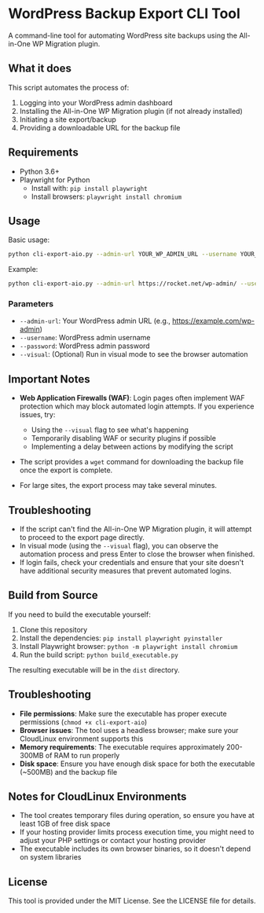 # WordPress Backup Export CLI Tool

A command-line tool for automating WordPress site backups using the All-in-One WP Migration plugin.

## What it does

This script automates the process of:
1. Logging into your WordPress admin dashboard
2. Installing the All-in-One WP Migration plugin (if not already installed)
3. Initiating a site export/backup
4. Providing a downloadable URL for the backup file

## Requirements

- Python 3.6+
- Playwright for Python
  - Install with: `pip install playwright`
  - Install browsers: `playwright install chromium`

## Usage

Basic usage:

```bash
python cli-export-aio.py --admin-url YOUR_WP_ADMIN_URL --username YOUR_USERNAME --password 'YOUR_PASSWORD'
```

Example:

```bash
python cli-export-aio.py --admin-url https://rocket.net/wp-admin/ --username hello@rocket.net --password 'pass'
```

### Parameters

- `--admin-url`: Your WordPress admin URL (e.g., https://example.com/wp-admin)
- `--username`: WordPress admin username
- `--password`: WordPress admin password
- `--visual`: (Optional) Run in visual mode to see the browser automation

## Important Notes

- **Web Application Firewalls (WAF)**: Login pages often implement WAF protection which may block automated login attempts. If you experience issues, try:
  - Using the `--visual` flag to see what's happening
  - Temporarily disabling WAF or security plugins if possible
  - Implementing a delay between actions by modifying the script

- The script provides a `wget` command for downloading the backup file once the export is complete.

- For large sites, the export process may take several minutes.

## Troubleshooting

- If the script can't find the All-in-One WP Migration plugin, it will attempt to proceed to the export page directly.
- In visual mode (using the `--visual` flag), you can observe the automation process and press Enter to close the browser when finished.
- If login fails, check your credentials and ensure that your site doesn't have additional security measures that prevent automated logins.

## Build from Source

If you need to build the executable yourself:

1. Clone this repository
2. Install the dependencies: `pip install playwright pyinstaller`
3. Install Playwright browser: `python -m playwright install chromium`
4. Run the build script: `python build_executable.py`

The resulting executable will be in the `dist` directory.

## Troubleshooting

- **File permissions**: Make sure the executable has proper execute permissions (`chmod +x cli-export-aio`)
- **Browser issues**: The tool uses a headless browser; make sure your CloudLinux environment supports this
- **Memory requirements**: The executable requires approximately 200-300MB of RAM to run properly
- **Disk space**: Ensure you have enough disk space for both the executable (~500MB) and the backup file

## Notes for CloudLinux Environments

- The tool creates temporary files during operation, so ensure you have at least 1GB of free disk space
- If your hosting provider limits process execution time, you might need to adjust your PHP settings or contact your hosting provider
- The executable includes its own browser binaries, so it doesn't depend on system libraries

## License

This tool is provided under the MIT License. See the LICENSE file for details.
